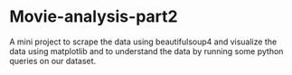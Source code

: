 # Movie-analysis-part2
A mini project to scrape the data using beautifulsoup4 and visualize the data using matplotlib and to understand the data by running some python queries on our dataset.
